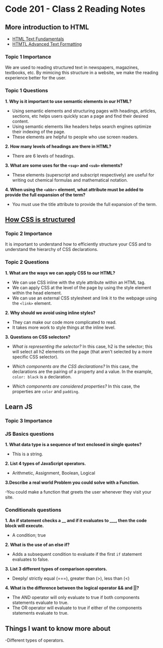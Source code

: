 # Code 201 - Class 2 Reading Notes

## More introduction to HTML

- [HTML Text Fundamentals](https://developer.mozilla.org/en-US/docs/Learn/HTML/Introduction_to_HTML/HTML_text_fundamentals)
- [HTMTL Advanced Text Formatting](https://developer.mozilla.org/en-US/docs/Learn/HTML/Introduction_to_HTML/Advanced_text_formatting)

### Topic 1 Importance

We are used to reading structured text in newspapers, magazines, textbooks, etc. By mimicing this structure in a website, we make the reading experience better for the user.

### Topic 1 Questions

**1. Why is it important to use semantic elements in our HTML?**

- Using semantic elements and structuring pages with headings, articles, sections, etc helps users quickly scan a page and find their desired content.
- Using semantic elements like headers helps search engines optimize their indexing of the page.
- These elements are helpful to people who use screen readers.

**2. How many levels of headings are there in HTML?**

- There are 6 levels of headings.

**3. What are some uses for the `<sup>` and `<sub>` elements?**

- These elements (superscript and subscript respectively) are useful for writing out chemical formulas and mathematical notation.

**4. When using the `<abbr>` element, what attribute must be added to provide the full expansion of the term?**

- You must use the title attribute to provide the full expansion of the term.

## [How CSS is structured](https://developer.mozilla.org/en-US/docs/Learn/CSS/First_steps/How_CSS_is_structured)

### Topic 2 Importance

It is important to understand how to efficiently structure your CSS and to understand the hierarchy of CSS declarations.

### Topic 2 Questions

**1. What are the ways we can apply CSS to our HTML?**

- We can use CSS inline with the style attribute within an HTML tag.
- We can apply CSS at the level of the page by using the style element within the head element.
- We can use an external CSS stylesheet and link it to the webpage using the `<link>` element.

**2. Why should we avoid using inline styles?**

- They can make our code more complicated to read.
- It takes more work to style things at the inline level.

**3. Questions on CSS selectors?**

- *What is representing the selector?* In this case, h2 is the selector; this will select all h2 elements on the page (that aren't selected by a more specific CSS selector).

- *Which components are the CSS declarations?* In this case, the declarations are the pairing of a property and a value. In the example, `color: black` is a declaration.

- *Which components are considered properties?* In this case, the properties are `color` and `padding`.

## Learn JS

### Topic 3 Importance

### JS Basics questions

**1. What data type is a sequence of text enclosed in single quotes?**

- This is a string.

**2. List 4 types of JavaScript operators.**

- Arithmetic, Assignment, Boolean, Logical

**3.Describe a real world Problem you could solve with a Function.**

-You could make a function that greets the user whenever they visit your site.

### Conditionals questions

**1. An if statement checks a __ and if it evaluates to ___, then the code block will execute.**

- A condition; true

**2. What is the use of an else if?**

- Adds a subsequent condition to evaluate if the first `if` statement evaluates to false.

**3. List 3 different types of comparison operators.**

- Deeply/ strictly equal (===), greater than (>), less than (<)

**4. What is the difference between the logical operator && and ||?**

- The AND operator will only evaluate to true if both components statements evaluate to true.
- The OR operator will evaluate to true if either of the components statements evaluate to true.

## Things I want to know more about

-Different types of operators.
